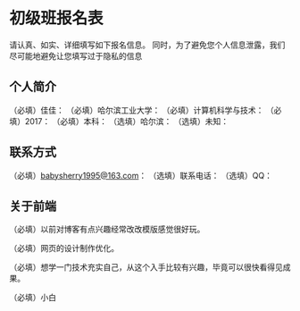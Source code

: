 # 初级班报名表

请认真、如实、详细填写如下报名信息。
同时，为了避免您个人信息泄露，我们尽可能地避免让您填写过于隐私的信息

## 个人简介

（必填）佳佳：
（必填）哈尔滨工业大学：
（必填）计算机科学与技术：
（必填）2017：
（必填）本科：
（选填）哈尔滨：
（选填）未知：

## 联系方式

（必填）babysherry1995@163.com：
（选填）联系电话：
（选填）QQ：

## 关于前端

（必填）以前对博客有点兴趣经常改改模版感觉很好玩。

（必填）网页的设计制作优化。

（必填）想学一门技术充实自己，从这个入手比较有兴趣，毕竟可以很快看得见成果。

（必填）小白

